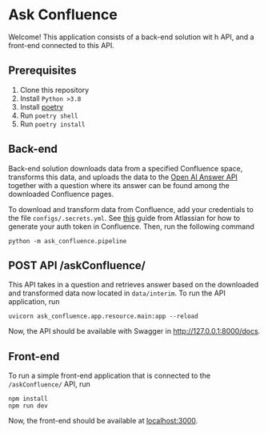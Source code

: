 # Ask Confluence
Welcome! This application consists of a back-end solution wit
h API, and a front-end connected to this API.

## Prerequisites
1. Clone this repository
2. Install `Python >3.8`
3. Install [poetry](https://python-poetry.org/)
4. Run ``poetry shell``
5. Run ``poetry install``

## Back-end
Back-end solution downloads data from a specified Confluence space, transforms this data, and uploads the data to the [Open AI Answer API](https://beta.openai.com/docs/api-reference/answers) together with a question where its answer can be found among the downloaded Confluence pages.

To download and transform data from Confluence, add your credentials to the file `configs/.secrets.yml`. See [this](https://developer.atlassian.com/cloud/confluence/basic-auth-for-rest-apis/#supplying-basic-auth-headers) guide from Atlassian for how to generate your auth token in Confluence. Then, run the following command
```
python -m ask_confluence.pipeline
```

## POST API /askConfluence/
This API takes in a question and retrieves answer based on the downloaded and transformed data now located in `data/interim`. To run the API application, run
```
uvicorn ask_confluence.app.resource.main:app --reload
```
Now, the API should be available with Swagger in http://127.0.0.1:8000/docs. 

## Front-end
To run a simple front-end application that is connected to the `/askConfluence/` API, run
```
npm install
npm run dev
```
Now, the front-end should be available at [localhost:3000](localhost:3000).